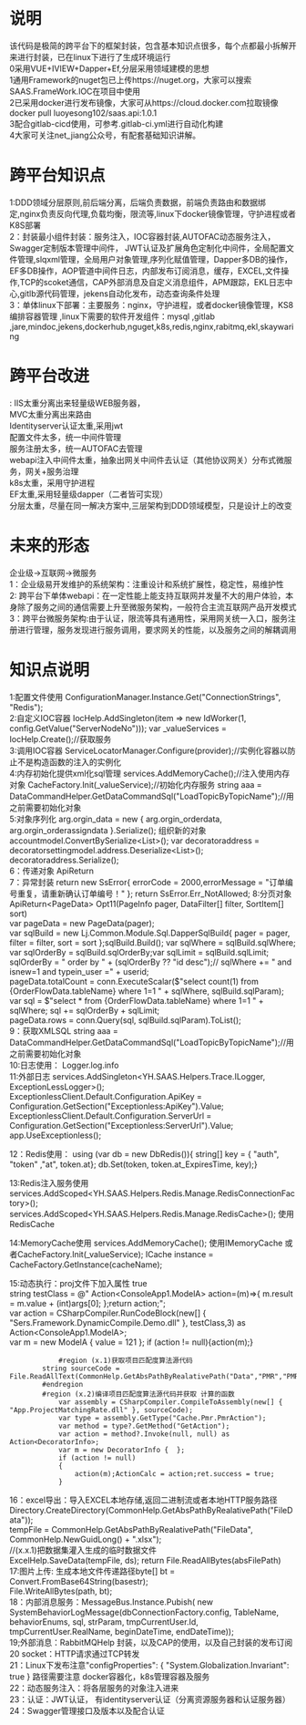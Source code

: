 # 说明
  该代码是极简的跨平台下的框架封装，包含基本知识点很多，每个点都最小拆解开来进行封装，已在linux下进行了生成环境运行   
  0采用VUE+IVIEW+Dapper+Ef,分层采用领域建模的思想  
  1通用Framework的nuget包已上传https://nuget.org，大家可以搜索SAAS.FrameWork.IOC在项目中使用  
  2已采用docker进行发布镜像，大家可从https://cloud.docker.com拉取镜像docker pull  luoyesong102/saas.api:1.0.1  
  3配合gitlab-cicd使用，可参考.gitlab-ci.yml进行自动化构建  
  4大家可关注net_jiang公众号，有配套基础知识讲解。  
  
  
# 跨平台知识点
   1:DDD领域分层原则,前后端分离，后端负责数据，前端负责路由和数据绑定,nginx负责反向代理,负载均衡，限流等,linux下docker镜像管理，守护进程或者K8S部署  
   2：封装最小组件封装：服务注入，IOC容器封装,AUTOFAC动态服务注入，Swagger定制版本管理中间件， JWT认证及扩展角色定制化中间件，全局配置文件管理,slqxml管理，全局用户对象管理,序列化赋值管理，Dapper多DB的操作，EF多DB操作，AOP管道中间件日志，内部发布订阅消息，缓存，EXCEL,文件操作,TCP的scoket通信，CAP外部消息及自定义消息组件，APM跟踪，EKL日志中心,gitlb源代码管理，jekens自动化发布，动态查询条件处理  	   
   3：单体linux下部署：主要服务：nginx，守护进程，或者docker镜像管理，KS8编排容器管理 ,linux下需要的软件开发组件：mysql ,gitlab ,jare,mindoc,jekens,dockerhub,nguget,k8s,redis,nginx,rabitmq,ekl,skaywaring

#  跨平台改进			  
:  IIS太重分离出来轻量级WEB服务器，  
              MVC太重分离出来路由  
	          Identityserver认证太重,采用jwt  
			  配置文件太多，统一中间件管理  
			  服务注册太多，统一AUTOFAC去管理  
              webapi注入中间件太重，抽象出网关中间件去认证（其他协议网关）分布式微服务，网关+服务治理  
              k8s太重，采用守护进程  
	          EF太重,采用轻量级dapper（二者皆可实现）  
	          分层太重，尽量在同一解决方案中,三层架构到DDD领域模型，只是设计上的改变  
#  未来的形态          
  企业级->互联网->微服务  
  1：企业级易开发维护的系统架构：注重设计和系统扩展性，稳定性，易维护性  
  2: 跨平台下单体webapi：在一定性能上能支持互联网并发量不大的用户体验，本身除了服务之间的通信需要上升至微服务架构，一般符合主流互联网产品开发模式
  3：跨平台微服务架构:由于认证，限流等具有通用性，采用网关统一入口，服务注册进行管理，服务发现进行服务调用，要求网关的性能，以及服务之间的解耦调用





#  知识点说明    
1:配置文件使用    ConfigurationManager.Instance.Get<string>("ConnectionStrings", "Redis");  
2:自定义IOC容器   IocHelp.AddSingleton(item => new IdWorker(1, config.GetValue<int>("ServerNodeNo"))); var _valueServices =   IocHelp.Create<IdWorker>();//获取服务  
3:调用IOC容器     ServiceLocatorManager.Configure(provider);//实例化容器以防止不是构造函数的注入的实例化  
4:内存初始化提供xml化sql管理    services.AddMemoryCache();//注入使用内存对象   CacheFactory.Init(_valueService);//初始化内存服务  string aaa = DataCommandHelper.GetDataCommandSql("LoadTopicByTopicName");//用之前需要初始化对象  
5:对象序列化  arg.orgin_data = new { arg.orgin_orderdata, arg.orgin_orderassigndata }.Serialize(); 组织新的对象   accountmodel.ConvertBySerialize<List<SellerAccountInfoModel>>();  var decoratoraddress =   decoratorsettingmodel.address.Deserialize<List<DecoratorAddressModel>>();      decoratoraddress.Serialize();  
6：传递对象   ApiReturn<T>  
7：异常封装   return new SsError{ errorCode = 2000,errorMessage = "订单编号重复，请重新确认订单编号！" }; return SsError.Err_NotAllowed;
8:分页对象    ApiReturn<PageData<Role1OrderListModel>> Opt11(PageInfo pager, DataFilter[] filter, SortItem[] sort)  
               var pageData = new PageData<Role1OrderListModel>(pager);  
                var sqlBuild = new Lj.Common.Module.Sql.DapperSqlBuild{  pager = pager, filter = filter, sort = sort };sqlBuild.Build();
                var sqlWhere = sqlBuild.sqlWhere; var sqlOrderBy = sqlBuild.sqlOrderBy;var sqlLimit = sqlBuild.sqlLimit;  
                sqlOrderBy = " order by " + (sqlOrderBy ?? "id desc");//   sqlWhere += " and isnew=1  and typein_user =" + userid;  
                pageData.totalCount = conn.ExecuteScalar<int>($"select count(1) from {OrderFlowData.tableName} where 1=1 " + sqlWhere, sqlBuild.sqlParam);  
                var sql = $"select * from {OrderFlowData.tableName} where 1=1 " + sqlWhere; sql += sqlOrderBy + sqlLimit;  
                pageData.rows = conn.Query<Role1OrderListModel>(sql, sqlBuild.sqlParam).ToList();  
9：获取XMLSQL string aaa = DataCommandHelper.GetDataCommandSql("LoadTopicByTopicName");//用之前需要初始化对象  
10:日志使用： Logger.log.info     
11:外部日志            services.AddSingleton<YH.SAAS.Helpers.Trace.ILogger, ExceptionLessLogger>();   
                       ExceptionlessClient.Default.Configuration.ApiKey = Configuration.GetSection("Exceptionless:ApiKey").Value;  
                       ExceptionlessClient.Default.Configuration.ServerUrl = Configuration.GetSection("Exceptionless:ServerUrl").Value;
                       app.UseExceptionless();     

12：Redis使用： using (var db = new DbRedis()){ string[] key = { "auth", "token" ,"at", token.at};    db.Set(token, token.at_ExpiresTime, key);}  

13:Redis注入服务使用     services.AddScoped<YH.SAAS.Helpers.Redis.Manage.RedisConnectionFactory>();   services.AddScoped<YH.SAAS.Helpers.Redis.Manage.RedisCache>(); 使用RedisCache  

14:MemoryCache使用 services.AddMemoryCache();   使用IMemoryCache    或者CacheFactory.Init(_valueService);      ICache instance = CacheFactory.GetInstance(cacheName);  

15:动态执行：proj文件下加入属性 <PropertyGroup><PreserveCompilationContext>true</PreserveCompilationContext> </PropertyGroup>   
string testClass = @" Action<ConsoleApp1.ModelA> action=(m)=>{ m.result = m.value + (int)args[0]; };return action;";  
                var action = CSharpCompiler.RunCodeBlock(new[] { "Sers.Framework.DynamicCompile.Demo.dll" }, testClass,3) as  Action<ConsoleApp1.ModelA>;  
                var m = new ModelA { value = 121 }; if (action != null){action(m);}  

				#region (x.1)获取项目匹配度算法源代码  
            string sourceCode = File.ReadAllText(CommonHelp.GetAbsPathByRealativePath("Data","PMR","PMR.cs"));  
            #endregion  
            #region (x.2)编译项目匹配度算法源代码并获取 计算的函数  
                var assembly = CSharpCompiler.CompileToAssembly(new[] { "App.ProjectMatchingRate.dll" }, sourceCode);  
                var type = assembly.GetType("Cache.Pmr.PmrAction");  
                var method = type?.GetMethod("GetAction");  
                var action = method?.Invoke(null, null) as Action<DecoratorInfo>;  
                var m = new DecoratorInfo {  };  
                if (action != null)  
                {  
                    action(m);ActionCalc = action;ret.success = true;  
                }  

16：excel导出：导入EXCEL本地存储,返回二进制流或者本地HTTP服务路径   Directory.CreateDirectory(CommonHelp.GetAbsPathByRealativePath("FileData"));  
            tempFile = CommonHelp.GetAbsPathByRealativePath("FileData", CommonHelp.NewGuidLong() + ".xlsx");  
                //(x.x.1)把数据集灌入生成的临时数据文件  
                ExcelHelp.SaveData(tempFile, ds); return  File.ReadAllBytes(absFilePath)  
17:图片上传:    生成本地文件传递路径byte[] bt = Convert.FromBase64String(basestr);  
                 File.WriteAllBytes(path, bt);  
18：内部消息服务：MessageBus.Instance.Pubish( new SystemBehaviorLogMessage(dbConnectionFactory.config, TableName, behaviorEnums, sql, strParam, tmpCurrentUser.Id, tmpCurrentUser.RealName, beginDateTime, endDateTime));  
19;外部消息：RabbitMQHelp 封装，以及CAP的使用，以及自己封装的发布订阅  
20 socket：HTTP请求通过TCP转发  
21：Linux下发布注意"configProperties": { "System.Globalization.Invariant": true }  路径需要注意 docker容器化，k8s管理容器及服务  
22：动态服务注入：将各层服务的对象注入进来  
23：认证：JWT认证，    有identityserver认证（分离资源服务器和认证服务器）   
24：Swagger管理接口及版本以及配合认证  


